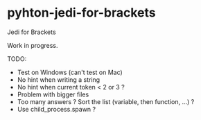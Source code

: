 pyhton-jedi-for-brackets
========================
Jedi for Brackets

Work in progress.

TODO:
* Test on Windows (can't test on Mac)
* No hint when writing a string
* No hint when current token < 2 or 3 ?
* Problem with bigger files
* Too many answers ? Sort the list (variable, then function, ...) ?
* Use child_process.spawn ?